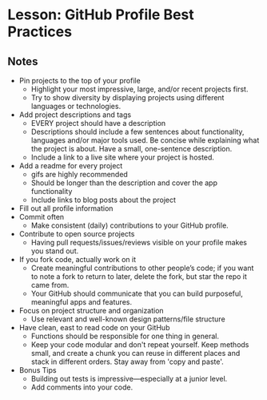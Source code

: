 # Lesson: GitHub Profile Best Practices

## Notes

- Pin projects to the top of your profile
  - Highlight your most impressive, large, and/or recent projects first.
  - Try to show diversity by displaying projects using different languages or technologies.
- Add project descriptions and tags
  - EVERY project should have a description
  - Descriptions should include a few sentences about functionality, languages and/or major tools used. Be concise while explaining what the project is about. Have a small, one-sentence description.
  - Include a link to a live site where your project is hosted.
- Add a readme for every project
  - gifs are highly recommended
  - Should be longer than the description and cover the app functionality
  - Include links to blog posts about the project
- Fill out all profile information
- Commit often
  - Make consistent (daily) contributions to your GitHub profile.
- Contribute to open source projects
  - Having pull requests/issues/reviews visible on your profile makes you stand out.
- If you fork code, actually work on it
  - Create meaningful contributions to other people’s code; if you want to note a fork to return to later, delete the fork, but star the repo it came from.
  - Your GitHub should communicate that you can build purposeful, meaningful apps and features.
- Focus on project structure and organization
  - Use relevant and well-known design patterns/file structure
- Have clean, east to read code on your GitHub
  - Functions should be responsible for one thing in general.
  - Keep your code modular and don't repeat yourself. Keep methods small, and create a chunk you can reuse in different places and stack in different orders. Stay away from 'copy and paste'.
- Bonus Tips
  - Building out tests is impressive—especially at a junior level.
  - Add comments into your code.